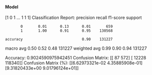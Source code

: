 #### Model
[1 0 1 ... 1 1 1]
Classification Report:
              precision    recall  f1-score   support

           0       0.01      0.13      0.01       659
           1       1.00      0.91      0.95    130568

    accuracy                           0.90    131227
   macro avg       0.50      0.52      0.48    131227
weighted avg       0.99      0.90      0.94    131227

Accuracy: 0.9024590975942451
Confusion Matrix:
[[    87    572]
 [ 12228 118340]]
Confusion Matrix (%):
[[6.62973321e-02 4.35885908e-01]
 [9.31820433e+00 9.01796124e+01]]
